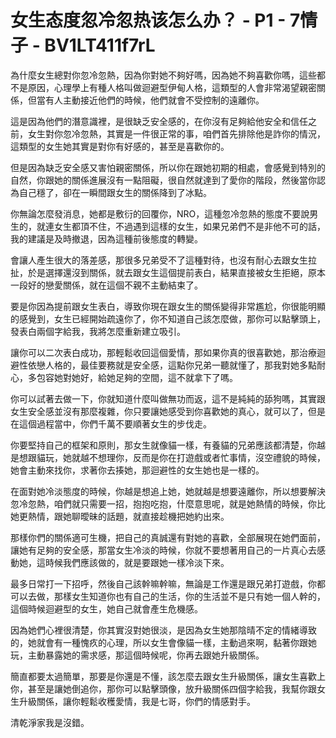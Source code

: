 # 女生态度忽冷忽热该怎么办？ - P1 - 7情子 - BV1LT411f7rL

為什麼女生總對你忽冷忽熱，因為你對她不夠好嗎，因為她不夠喜歡你嗎，這些都不是原因，心理學上有種人格叫做迴避型伊甸人格，這類型的人會非常渴望親密關係，但當有人主動接近他們的時候，他們就會不受控制的遠離你。

這是因為他們的潛意識裡，是很缺乏安全感的，在你沒有足夠給他安全和信任之前，女生對你忽冷忽熱，其實是一件很正常的事，咱們首先排除他是詐你的情況，這類型的女生她其實是對你有好感的，甚至是喜歡你的。

但是因為缺乏安全感又害怕親密關係，所以你在跟她初期的相處，會感覺到特別的自然，你跟她的關係進展沒有一點阻礙，很自然就達到了愛你的階段，然後當你認為自己穩了，卻在一瞬間跟女生的關係降到了冰點。

你無論怎麼發消息，她都是敷衍的回覆你，NRO，這種忽冷忽熱的態度不要說男生的，就連女生都頂不住，不過遇到這樣的女生，如果兄弟們不是非他不可的話，我的建議是及時撤退，因為這種前後態度的轉變。

會讓人產生很大的落差感，那很多兄弟受不了這種對待，也沒有耐心去跟女生拉扯，於是選擇還沒到關係，就去跟女生這個提前表白，結果直接被女生拒絕，原本一段好的戀愛關係，就在這個不親不主動結束了。

要是你因為提前跟女生表白，導致你現在跟女生的關係變得非常尷尬，你很能明顯的感覺到，女生已經開始疏遠你了，你不知道自己該怎麼做，那你可以點擊頭上，發表白兩個字給我，我將怎麼重新建立吸引。

讓你可以二次表白成功，那輕鬆收回這個愛情，那如果你真的很喜歡她，那治療迴避性依戀人格的，最佳要務就是安全感，這點你兄弟一聽就懂了，那我對她多點耐心，多包容她對她好，給她足夠的空間，這不就拿下了嗎。

你可以試著去做一下，你就知道什麼叫做無功而返，這不是純純的舔狗嗎，其實跟女生安全感並沒有那麼複雜，你只要讓她感受到你喜歡她的真心，就可以了，但是在這個過程當中，你們千萬不要順著女生的步伐走。

你要堅持自己的框架和原則，那女生就像貓一樣，有養貓的兄弟應該都清楚，你越是想跟貓玩，她就越不想理你，反而是你在打遊戲或者忙事情，沒空禮貌的時候，她會主動來找你，求著你去揍她，那迴避性的女生她也是一樣的。

在面對她冷淡態度的時候，你越是想追上她，她就越是想要遠離你，所以想要解決忽冷忽熱，咱們就只需要一招，抱抱吃抱，什麼意思呢，就是她熱情的時候，你比她更熱情，跟她聊曖昧的話題，就直接趁機把她約出來。

那樣你們的關係適可生機，把自己的真誠還有對她的喜歡，全部展現在她們面前，讓她有足夠的安全感，那當女生冷淡的時候，你就不要想著用自己的一片真心去感動她，這時候我們應該做的，就是要跟她一樣冷淡下來。

最多日常打一下招呼，然後自己該幹嘛幹嘛，無論是工作還是跟兄弟打遊戲，你都可以去做，那樣女生知道你也有自己的生活，你的生活並不是只有她一個人幹的，這個時候迴避型的女生，她自己就會產生危機感。

因為她們心裡很清楚，你其實沒對她很淡，是因為女生她那陰晴不定的情緒導致的，她就會有一種愧疚的心理，所以女生會像貓一樣，主動過來啊，黏著你跟她玩，主動暴露她的需求感，那這個時候呢，你再去跟她升級關係。

簡直都要太過簡單，那要是你還是不懂，該怎麼去跟女生升級關係，讓女生喜歡上你，甚至是讓她倒追你，那你可以點擊頭像，放升級關係四個字給我，我幫你跟女生升級關係，讓你輕鬆收穫愛情，我是七哥，你們的情感對手。

清乾淨家我是沒錯。
